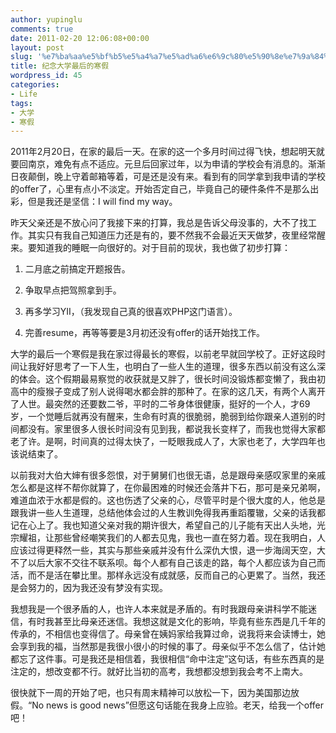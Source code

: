 ```yaml
---
author: yupinglu
comments: true
date: 2011-02-20 12:06:08+00:00
layout: post
slug: '%e7%ba%aa%e5%bf%b5%e5%a4%a7%e5%ad%a6%e6%9c%80%e5%90%8e%e7%9a%84%e5%af%92%e5%81%87'
title: 纪念大学最后的寒假
wordpress_id: 45
categories:
- Life
tags:
- 大学
- 寒假
---
```


2011年2月20日，在家的最后一天。在家的这一个多月时间过得飞快，想起明天就要回南京，难免有点不适应。元旦后回家过年，以为申请的学校会有消息的。渐渐日夜颠倒，晚上守着邮箱等着，可是还是没有来。看到有的同学拿到我申请的学校的offer了，心里有点小不淡定。开始否定自己，毕竟自己的硬件条件不是那么出彩，但是我还是坚信：I will find my way。

昨天父亲还是不放心问了我接下来的打算，我总是告诉父母没事的，大不了找工作。其实只有我自己知道压力还是有的，要不然我不会最近天天做梦，夜里经常醒来。要知道我的睡眠一向很好的。对于目前的现状，我也做了初步打算：

1. 二月底之前搞定开题报告。

2. 争取早点把驾照拿到手。

3. 再多学习YII，（我发现自己真的很喜欢PHP这门语言）。

4. 完善resume，再等等要是3月初还没有offer的话开始找工作。

大学的最后一个寒假是我在家过得最长的寒假，以前老早就回学校了。正好这段时间让我好好思考了一下人生，也明白了一些人生的道理，很多东西以前没有这么深的体会。这个假期最易察觉的收获就是又胖了，很长时间没锻炼都变懒了，我由初高中的瘦猴子变成了别人说得喝水都会胖的那种了。在家的这几天，有两个人离开了人世。最突然的还要数二爷，平时的二爷身体很健康，挺好的一个人，才69岁，一个觉睡后就再没有醒来，生命有时真的很脆弱，脆弱到给你跟亲人道别的时间都没有。家里很多人很长时间没有见到我，都说我长变样了，而我也觉得大家都老了许。是啊，时间真的过得太快了，一眨眼我成人了，大家也老了，大学四年也该说结束了。

以前我对大伯大婶有很多怨恨，对于舅舅们也很无语，总是跟母亲感叹家里的亲戚怎么都是这样不帮你就算了，在你最困难的时候还会落井下石，那可是亲兄弟啊，难道血浓于水都是假的。这也伤透了父亲的心，尽管平时是个很大度的人，他总是跟我讲一些人生道理，总结他体会过的人生教训免得我再重蹈覆辙，父亲的话我都记在心上了。我也知道父亲对我的期许很大，希望自己的儿子能有天出人头地，光宗耀祖，让那些曾经嘲笑我们的人都去见鬼，我也一直在努力着。现在我明白，人应该过得更释然一些，其实与那些亲戚并没有什么深仇大恨，退一步海阔天空，大不了以后大家不交往不联系呗。每个人都有自己该走的路，每个人都应该为自己而活，而不是活在攀比里。那样永远没有成就感，反而自己的心更累了。当然，我还是会努力的，因为我还没有梦没有实现。

我想我是一个很矛盾的人，也许人本来就是矛盾的。有时我跟母亲讲科学不能迷信，有时我甚至比母亲还迷信。我想这就是文化的影响，毕竟有些东西是几千年的传承的，不相信也变得信了。母亲曾在姨妈家给我算过命，说我将来会读博士，她会享到我的福，当然那是我很小很小的时候的事了。母亲似乎不怎么信了，估计她都忘了这件事。可是我还是相信着，我很相信“命中注定”这句话，有些东西真的是注定的，想改变都不行。就好比当初的高考，我想都没想到我会考不上南大。

很快就下一周的开始了吧，也只有周末精神可以放松一下，因为美国那边放假。“No news is good news”但愿这句话能在我身上应验。老天，给我一个offer吧！
